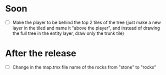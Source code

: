 # Soon
- [ ] Make the player to be behind the top 2 tiles of the tree (just make a new layer in the tiled and name it "above the player", and instead of drawing the full tree in the entity layer, draw only the trunk tile)

# After the release
- [ ] Change in the map.tmx file name of the rocks from "stone" to "rocks"